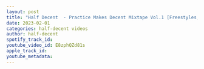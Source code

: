```yaml
---
layout: post
title: "Half Decent  - Practice Makes Decent Mixtape Vol.1 [Freestyles, Verses, Features, Mashups, Bootleg]"
date: 2023-02-01
categories: half-decent videos
author: half-decent
spotify_track_id: 
youtube_video_id: E8zphQZd81s
apple_track_id: 
youtube_metadata: 
---
```

